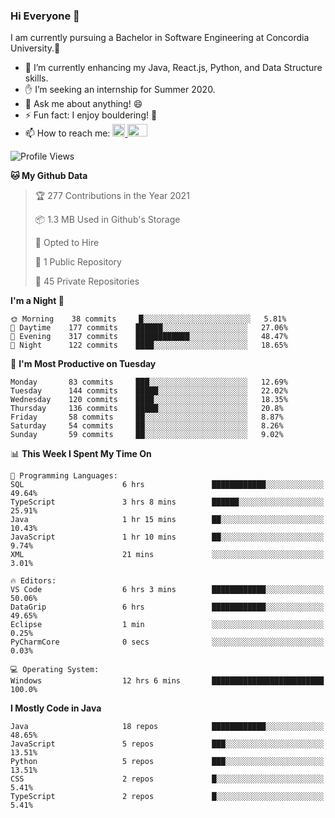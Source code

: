 ### Hi Everyone 👋
I am currently pursuing a Bachelor in Software Engineering at Concordia University.🏫

- 🌱 I’m currently enhancing my Java, React.js, Python, and Data Structure skills.
- ✋ I’m seeking an internship for Summer 2020.
- 💬 Ask me about anything! 😄
- ⚡ Fun fact: I enjoy bouldering! 🧗‍
- 📫 How to reach me: <a href="https://www.linkedin.com/in/siu-tong-ye/" target="_blank"> <img width="20px" width="32" src="https://cdn.jsdelivr.net/npm/simple-icons@v3/icons/linkedin.svg" /> </a> <a href="mailto:SiuTongYe@gmail.com" target="_blank"> <img height="20" width="32" src="https://cdn.jsdelivr.net/npm/simple-icons@v3/icons/gmail.svg" /> </a>

<!--START_SECTION:waka-->
![Profile Views](http://img.shields.io/badge/Profile%20Views-5-blue)

**🐱 My Github Data** 

> 🏆 277 Contributions in the Year 2021
 > 
> 📦 1.3 MB Used in Github's Storage 
 > 
> 💼 Opted to Hire
 > 
> 📜 1 Public Repository 
 > 
> 🔑 45 Private Repositories  
 > 
**I'm a Night 🦉** 

```text
🌞 Morning    38 commits     █░░░░░░░░░░░░░░░░░░░░░░░░   5.81% 
🌆 Daytime    177 commits    ██████░░░░░░░░░░░░░░░░░░░   27.06% 
🌃 Evening    317 commits    ████████████░░░░░░░░░░░░░   48.47% 
🌙 Night      122 commits    ████░░░░░░░░░░░░░░░░░░░░░   18.65%

```
📅 **I'm Most Productive on Tuesday** 

```text
Monday       83 commits     ███░░░░░░░░░░░░░░░░░░░░░░   12.69% 
Tuesday      144 commits    █████░░░░░░░░░░░░░░░░░░░░   22.02% 
Wednesday    120 commits    ████░░░░░░░░░░░░░░░░░░░░░   18.35% 
Thursday     136 commits    █████░░░░░░░░░░░░░░░░░░░░   20.8% 
Friday       58 commits     ██░░░░░░░░░░░░░░░░░░░░░░░   8.87% 
Saturday     54 commits     ██░░░░░░░░░░░░░░░░░░░░░░░   8.26% 
Sunday       59 commits     ██░░░░░░░░░░░░░░░░░░░░░░░   9.02%

```


📊 **This Week I Spent My Time On** 

```text
💬 Programming Languages: 
SQL                      6 hrs               ████████████░░░░░░░░░░░░░   49.64% 
TypeScript               3 hrs 8 mins        ██████░░░░░░░░░░░░░░░░░░░   25.91% 
Java                     1 hr 15 mins        ██░░░░░░░░░░░░░░░░░░░░░░░   10.43% 
JavaScript               1 hr 10 mins        ██░░░░░░░░░░░░░░░░░░░░░░░   9.74% 
XML                      21 mins             ░░░░░░░░░░░░░░░░░░░░░░░░░   3.01%

🔥 Editors: 
VS Code                  6 hrs 3 mins        ████████████░░░░░░░░░░░░░   50.06% 
DataGrip                 6 hrs               ████████████░░░░░░░░░░░░░   49.65% 
Eclipse                  1 min               ░░░░░░░░░░░░░░░░░░░░░░░░░   0.25% 
PyCharmCore              0 secs              ░░░░░░░░░░░░░░░░░░░░░░░░░   0.03%

💻 Operating System: 
Windows                  12 hrs 6 mins       █████████████████████████   100.0%

```

**I Mostly Code in Java** 

```text
Java                     18 repos            ████████████░░░░░░░░░░░░░   48.65% 
JavaScript               5 repos             ███░░░░░░░░░░░░░░░░░░░░░░   13.51% 
Python                   5 repos             ███░░░░░░░░░░░░░░░░░░░░░░   13.51% 
CSS                      2 repos             █░░░░░░░░░░░░░░░░░░░░░░░░   5.41% 
TypeScript               2 repos             █░░░░░░░░░░░░░░░░░░░░░░░░   5.41%

```



<!--END_SECTION:waka-->
